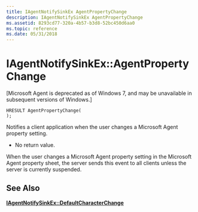```yaml
---
title: IAgentNotifySinkEx AgentPropertyChange
description: IAgentNotifySinkEx AgentPropertyChange
ms.assetid: 8293cd77-320a-4b57-b3d8-52bc450d6aa0
ms.topic: reference
ms.date: 05/31/2018
---
```


# IAgentNotifySinkEx::AgentPropertyChange

\[Microsoft Agent is deprecated as of Windows 7, and may be unavailable in subsequent versions of Windows.\]

``` syntax
HRESULT AgentPropertyChange(
);
```

Notifies a client application when the user changes a Microsoft Agent property setting.

-   No return value.

When the user changes a Microsoft Agent property setting in the Microsoft Agent property sheet, the server sends this event to all clients unless the server is currently suspended.

## See Also

[**IAgentNotifySinkEx::DefaultCharacterChange**](iagentnotifysinkex--defaultcharacterchange.md)


 

 




